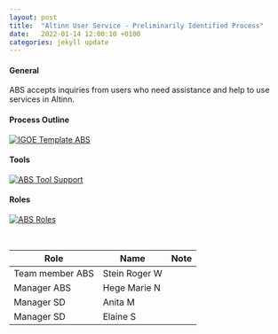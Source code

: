 ```yaml
---
layout: post
title:  "Altinn User Service - Preliminarily Identified Process"
date:   2022-01-14 12:00:10 +0100
categories: jekyll update
---
```


#### General
ABS accepts inquiries from users who need assistance and help to use services in Altinn.

#### Process Outline

[![IGOE Template ABS](/processes/assets/images/process-abs.png)](/processes/assets/images/process-abs.png)

#### Tools
[![ABS Tool Support](/processes/assets/images/tools-abs.png)](/processes/assets/images/tools-abs.png)

#### Roles
[![ABS Roles](/processes/assets/images/roles-abs.png)](/processes/assets/images/roles-abs.png)

<br />

| Role | Name | Note |
| -- | -- | -- |
| Team member ABS | Stein Roger W |  |
| Manager ABS | Hege Marie N |  |
| Manager SD | Anita M |  |
| Manager SD | Elaine S |  |